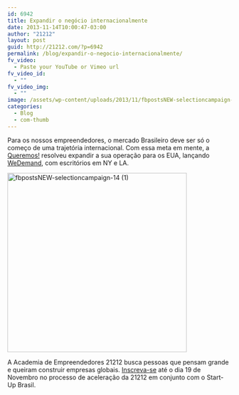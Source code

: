 ```yaml
---
id: 6942
title: Expandir o negócio internacionalmente
date: 2013-11-14T10:00:47-03:00
author: "21212"
layout: post
guid: http://21212.com/?p=6942
permalink: /blog/expandir-o-negocio-internacionalmente/
fv_video:
  - Paste your YouTube or Vimeo url
fv_video_id:
  - ""
fv_video_img:
  - ""
image: /assets/wp-content/uploads/2013/11/fbpostsNEW-selectioncampaign-14-1.png
categories:
  - Blog
  - com-thumb
---
```

<p dir="ltr">
  Para os nossos empreendedores, o mercado Brasileiro deve ser só o começo de uma trajetória internacional. Com essa meta em mente, a <a href="http://www.queremos.com.br/">Queremos!</a> resolveu expandir a sua operação para os EUA, lançando <a href="http://www.wedemand.com/">WeDemand</a>, com escritórios em NY e LA.
</p>

<p dir="ltr">
  <a href="http://21212.com/assets/wp-content/uploads/2013/11/fbpostsNEW-selectioncampaign-14-1.png"><img class="aligncenter size-full wp-image-6943" alt="fbpostsNEW-selectioncampaign-14 (1)" src="{{ site.url }}/assets/wp-content/uploads/2013/11/fbpostsNEW-selectioncampaign-14-1.png" width="403" height="403" srcset="{{ site.url }}/assets/wp-content/uploads/2013/11/fbpostsNEW-selectioncampaign-14-1.png 403w, {{ site.url }}/assets/wp-content/uploads/2013/11/fbpostsNEW-selectioncampaign-14-1-150x150.png 150w, {{ site.url }}/assets/wp-content/uploads/2013/11/fbpostsNEW-selectioncampaign-14-1-300x300.png 300w" sizes="(max-width: 403px) 100vw, 403px" /></a>
</p>

A Academia de Empreendedores 21212 busca pessoas que pensam grande e queiram construir empresas globais. [Inscreva-se](http://goo.gl/DySAAu) até o dia 19 de Novembro no processo de aceleração da 21212 em conjunto com o Start-Up Brasil.